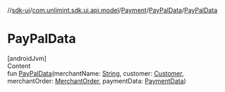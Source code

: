 //[sdk-ui](../../../../index.md)/[com.unlimint.sdk.ui.api.model](../../index.md)/[Payment](../index.md)/[PayPalData](index.md)/[PayPalData](-pay-pal-data.md)



# PayPalData  
[androidJvm]  
Content  
fun [PayPalData](-pay-pal-data.md)(merchantName: [String](https://kotlinlang.org/api/latest/jvm/stdlib/kotlin/-string/index.html), customer: [Customer](../../../com.unlimint.sdk.ui.api.model.info/-customer/index.md), merchantOrder: [MerchantOrder](../../../com.unlimint.sdk.ui.api.model.info/-merchant-order/index.md), paymentData: [PaymentData](../../../com.unlimint.sdk.ui.api.model.payment/-payment-data/index.md))  




